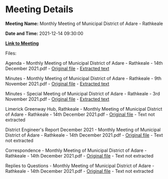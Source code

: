 # Meeting Details

**Meeting Name:** Monthly Meeting of Municipal District of Adare - Rathkeale

**Date and Time:** 2021-12-14 09:30:00

**[Link to Meeting](https://www.limerick.ie/council/whats-on/monthly-meeting-municipal-district-adare-rathkeale-74)**

Files: 

Agenda - Monthly Meeting of Municipal District of Adare - Rathkeale - 14th December 2021.pdf - [Original file](https://www.limerick.ie/sites/default/files/media/documents/2021-12/00-agenda-14th-december-2021-2.pdf) - [Extracted text](./Agenda%20-%C2%A0Monthly%20Meeting%20of%20Municipal%20District%20of%20Adare%20-%20Rathkeale%20-%2014th%20December%202021.md)

Minutes - Monthly Meeting of Municipal District of Adare - Rathkeale - 9th November 2021.pdf - [Original file](https://www.limerick.ie/sites/default/files/media/documents/2021-12/01-minutes-of-monthly-meeting-9th-november-2021.pdf) - [Extracted text](./Minutes%20-%20Monthly%20Meeting%C2%A0of%20Municipal%20District%20of%20Adare%20-%20Rathkeale%20-%209th%20November%C2%A02021.md)

Minutes - Special Meeting of Municipal District of Adare - Rathkeale - 3rd November 2021.pdf - [Original file](https://www.limerick.ie/sites/default/files/media/documents/2021-12/01-minutes-of-special-meeting-3rd-november-2021.pdf) - [Extracted text](./Minutes%20-%20Special%20Meeting%20of%20Municipal%20District%20of%20Adare%20-%20Rathkeale%20-%203rd%20November%202021.md)

Limerick Greenway Hub, Rathkeale - Monthly Meeting of Municipal District of Adare - Rathkeale - 14th December 2021.pdf - [Original file](https://www.limerick.ie/sites/default/files/media/documents/2021-12/03-limerick-greenway-hub-rathkeale.pdf) - Text not extracted

District Engineer's Report December 2021 - Monthly Meeting of Municipal District of Adare - Rathkeale - 14th December 2021.pdf - [Original file](https://www.limerick.ie/sites/default/files/media/documents/2021-12/04-district-enginners-report-december-2021.pdf) - Text not extracted

Correspondence - Monthly Meeting of Municipal District of Adare - Rathkeale - 14th December 2021.pdf - [Original file](https://www.limerick.ie/sites/default/files/media/documents/2021-12/12-correspondence-14th-december-2021.pdf) - Text not extracted

Replies to Questions - Monthly Meeting of Municipal District of Adare - Rathkeale - 14th December 2021.pdf - [Original file](https://www.limerick.ie/sites/default/files/media/documents/2021-12/replies-to-questions-14th-december-2021.pdf) - Text not extracted

